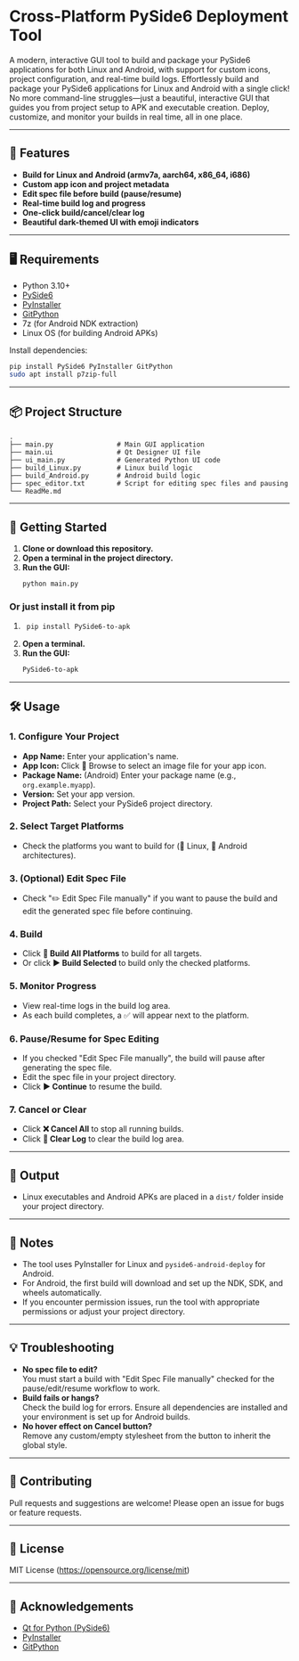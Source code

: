 # Cross-Platform PySide6 Deployment Tool

A modern, interactive GUI tool to build and package your PySide6 applications for both Linux and Android, with support for custom icons, project configuration, and real-time build logs.
Effortlessly build and package your PySide6 applications for Linux and Android with a single click! No more command-line struggles—just a beautiful, interactive GUI that guides you from project setup to APK and executable creation. Deploy, customize, and monitor your builds in real time, all in one place.

---

## 🚀 Features

- **Build for Linux and Android (armv7a, aarch64, x86_64, i686)**
- **Custom app icon and project metadata**
- **Edit spec file before build (pause/resume)**
- **Real-time build log and progress**
- **One-click build/cancel/clear log**
- **Beautiful dark-themed UI with emoji indicators**

---

## 🖥️ Requirements

- Python 3.10+
- [PySide6](https://pypi.org/project/PySide6/)
- [PyInstaller](https://pypi.org/project/pyinstaller/)
- [GitPython](https://pypi.org/project/GitPython/)
- 7z (for Android NDK extraction)
- Linux OS (for building Android APKs)

Install dependencies:
```bash
pip install PySide6 PyInstaller GitPython
sudo apt install p7zip-full
```

---

## 📦 Project Structure

```
.
├── main.py                # Main GUI application
├── main.ui                # Qt Designer UI file
├── ui_main.py             # Generated Python UI code
├── build_Linux.py         # Linux build logic
├── build_Android.py       # Android build logic
├── spec_editor.txt        # Script for editing spec files and pausing
└── ReadMe.md
```

---

## 🏁 Getting Started

1. **Clone or download this repository.**
2. **Open a terminal in the project directory.**
3. **Run the GUI:**
   ```bash
   python main.py
   ```

### Or just install it from pip
1. ```bash
    pip install PySide6-to-apk
    ```
2. **Open a terminal.**
3. **Run the GUI:**
    ```bash
    PySide6-to-apk
    ```

---

## 🛠️ Usage

### 1. Configure Your Project

- **App Name:** Enter your application's name.
- **App Icon:** Click 📂 Browse to select an image file for your app icon.
- **Package Name:** (Android) Enter your package name (e.g., `org.example.myapp`).
- **Version:** Set your app version.
- **Project Path:** Select your PySide6 project directory.

### 2. Select Target Platforms

- Check the platforms you want to build for (🐧 Linux, 🤖 Android architectures).

### 3. (Optional) Edit Spec File

- Check "✏️ Edit Spec File manually" if you want to pause the build and edit the generated spec file before continuing.

### 4. Build

- Click **🚀 Build All Platforms** to build for all targets.
- Or click **▶️ Build Selected** to build only the checked platforms.

### 5. Monitor Progress

- View real-time logs in the build log area.
- As each build completes, a ✅ will appear next to the platform.

### 6. Pause/Resume for Spec Editing

- If you checked "Edit Spec File manually", the build will pause after generating the spec file.
- Edit the spec file in your project directory.
- Click **▶️ Continue** to resume the build.

### 7. Cancel or Clear

- Click **❌ Cancel All** to stop all running builds.
- Click **🧹 Clear Log** to clear the build log area.

---

## 📂 Output

- Linux executables and Android APKs are placed in a `dist/` folder inside your project directory.

---

## 📝 Notes

- The tool uses PyInstaller for Linux and `pyside6-android-deploy` for Android.
- For Android, the first build will download and set up the NDK, SDK, and wheels automatically.
- If you encounter permission issues, run the tool with appropriate permissions or adjust your project directory.

---

## 💡 Troubleshooting

- **No spec file to edit?**  
  You must start a build with "Edit Spec File manually" checked for the pause/edit/resume workflow to work.
- **Build fails or hangs?**  
  Check the build log for errors. Ensure all dependencies are installed and your environment is set up for Android builds.
- **No hover effect on Cancel button?**  
  Remove any custom/empty stylesheet from the button to inherit the global style.

---

## 🤝 Contributing

Pull requests and suggestions are welcome! Please open an issue for bugs or feature requests.

---

## 📜 License

MIT License (https://opensource.org/license/mit)

---

## 🙏 Acknowledgements

- [Qt for Python (PySide6)](https://doc.qt.io/qtforpython/)
- [PyInstaller](https://www.pyinstaller.org/)
- [GitPython](https://gitpython.readthedocs.io/)